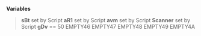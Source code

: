 **Variables**
> **sBt** set by Script
> **aR1** set by Script
> **avm** set by Script
> **Scanner** set by Script
> **gDv** == 50
> EMPTY46
> EMPTY47
> EMPTY48
> EMPTY49
> EMPTY4A